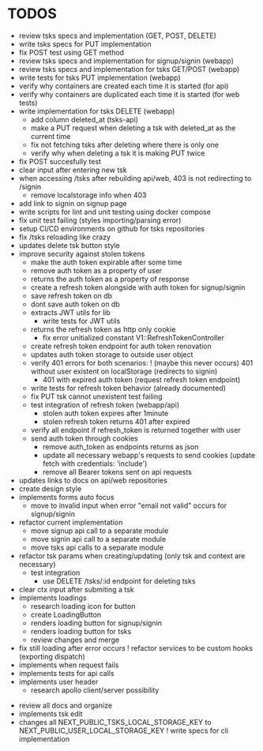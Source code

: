 # TODOS

* review tsks specs and implementation (GET, POST, DELETE)
* write tsks specs for PUT implementation
* fix POST test using GET method
* review tsks specs and implementation for signup/signin (webapp)
* review tsks specs and implementation for tsks GET/POST (webapp)
* write tests for tsks PUT implementation (webapp)
* verify why containers are created each time it is started (for api)
* verify why containers are duplicated each time it is started (for web tests)
* write implementation for tsks DELETE (webapp)
  * add column deleted_at (tsks-api)
  * make a PUT request when deleting a tsk with deleted_at as the current time
  * fix not fetching tsks after deleting where there is only one
  * verify why when deleting a tsk it is making PUT twice
* fix POST succesfully test
* clear input after entering new tsk
* when accessing /tsks after rebuilding api/web, 403 is not redirecting to /signin
  * remove localstorage info when 403
* add link to signin on signup page
* write scripts for lint and unit testing using docker compose
* fix unit test failing (styles importing/parsing error)
* setup CI/CD environments on github for tsks repositories
* fix /tsks reloading like crazy
* updates delete tsk button style
* improve security against stolen tokens
  * make the auth token expirable after some time
  * remove auth token as a property of user
  * returns the auth token as a property of response
  * create a refresh token alongside with auth token for signup/signin
  * save refresh token on db
  * dont save auth token on db
  * extracts JWT utils for lib
    * write tests for JWT utils
  * returns the refresh token as http only cookie
    * fix error unitialized constant V1::RefreshTokenController
  * create refresh token endpoint for auth token renovation
  * updates auth token storage to outside user object
  * verify 401 errors for both scenarios:
    ! (maybe this never occurs) 401 without user existent on localStorage (redirects to signin)
    * 401 with expired auth token (request refresh token endpoint)
  * write tests for refresh token behavior (already documented)
  * fix PUT tsk cannot unexistent test failing
  * test integration of refresh token (webapp/api)
    * stolen auth token expires after 1minute
    * stolen refresh token returns 401 after expired
  * verify all endpoint if refresh_token is returned together with user
  * send auth token through cookies
    * remove auth_token as endpoints returns as json
    * update all necessary webapp's requests to send cookies (update fetch with credentials: 'include')
    * remove all Bearer tokens sent on api requests
* updates links to docs on api/web repositories
* create design style
* implements forms auto focus
  * move to invalid input when error "email not valid" occurs for signup/signin
* refactor current implementation
  * move signup api call to a separate module
  * move signin api call to a separate module
  * move tsks api calls to a separate module
* refactor tsk params when creating/updating (only tsk and context are necessary)
  * test integration
    * use DELETE /tsks/:id endpoint for deleting tsks
* clear ctx input after submiting a tsk
* implements loadings
    * research loading icon for button
    * create LoadingButton
    * renders loading button for signup/signin
    * renders loading button for tsks
    * review changes and merge
* fix still loading after error occurs
    ! refactor services to be custom hooks (exporting dispatch)
* implements when request fails
* implements tests for api calls
* implements user header
    * research apollo client/server possibility
- review all docs and organize
- implements tsk edit
- changes all NEXT_PUBLIC_TSKS_LOCAL_STORAGE_KEY to NEXT_PUBLIC_USER_LOCAL_STORAGE_KEY
  ! write specs for cli implementation
